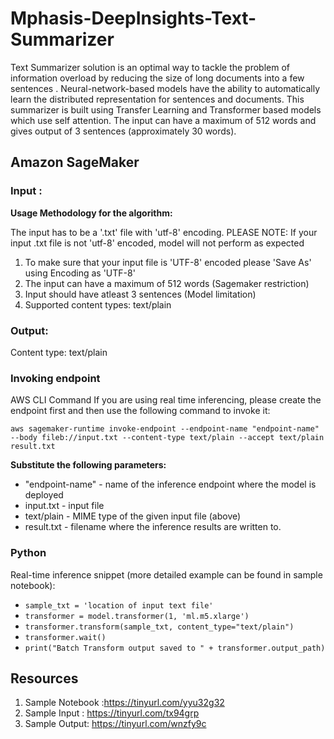 # Mphasis-DeepInsights-Text-Summarizer

Text Summarizer solution is an optimal way to tackle the problem of information overload by reducing the size of long documents into a few sentences . Neural-network-based models have the ability to automatically learn the distributed representation for sentences and documents. This summarizer is built using Transfer Learning and Transformer based models which use self attention. The input can have a maximum of 512 words and gives output of 3 sentences (approximately 30 words).

## Amazon SageMaker

### Input :

**Usage Methodology for the algorithm:**

The input has to be a '.txt' file with 'utf-8' encoding. PLEASE NOTE: If your input .txt file is not 'utf-8' encoded, model will not perform as expected
1. To make sure that your input file is 'UTF-8' encoded please 'Save As' using Encoding as 'UTF-8'
2. The input can have a maximum of 512 words (Sagemaker restriction)
3. Input should have atleast 3 sentences (Model limitation)
4. Supported content types: text/plain

### Output:

Content type: text/plain

### Invoking endpoint

AWS CLI Command
If you are using real time inferencing, please create the endpoint first and then use the following command to invoke it:

`aws sagemaker-runtime invoke-endpoint --endpoint-name "endpoint-name" --body fileb://input.txt --content-type text/plain --accept text/plain result.txt`

**Substitute the following parameters:**

* "endpoint-name" - name of the inference endpoint where the model is deployed
* input.txt - input file
* text/plain - MIME type of the given input file (above)
* result.txt - filename where the inference results are written to.

### Python

Real-time inference snippet (more detailed example can be found in sample notebook):

* `sample_txt = 'location of input text file'`
* `transformer = model.transformer(1, 'ml.m5.xlarge') `
* `transformer.transform(sample_txt, content_type="text/plain")`
* `transformer.wait()`
* `print("Batch Transform output saved to " + transformer.output_path)`

## Resources

1. Sample Notebook :https://tinyurl.com/yyu32g32 
2. Sample Input : https://tinyurl.com/tx94grp 
3. Sample Output: https://tinyurl.com/wnzfy9c 